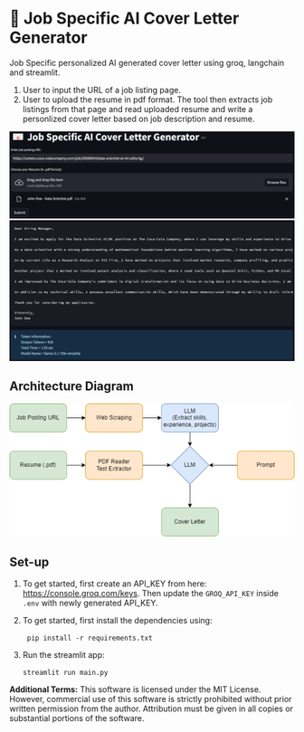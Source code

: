 # 📧 Job Specific AI Cover Letter Generator
Job Specific personalized AI generated cover letter using groq, langchain and streamlit. 
1. User to input the URL of a job listing page. 
2. User to upload the resume in pdf format.
The tool then extracts job listings from that page and read uploaded resume and write a personlized cover letter based on job description and resume.
 
![img.png](imgs/cover-letter-generator-project1.png)
![img.png](imgs/cover-letter-generator-project2.png)

## Architecture Diagram
![img.png](imgs/architecture.png)

## Set-up
1. To get started, first create an API_KEY from here: https://console.groq.com/keys. Then update the `GROQ_API_KEY` inside `.env` with newly generated API_KEY. 

2. To get started, first install the dependencies using:
    ```commandline
     pip install -r requirements.txt
    ```
   
3. Run the streamlit app:
   ```commandline
   streamlit run main.py
   ```
   
**Additional Terms:**
This software is licensed under the MIT License. However, commercial use of this software is strictly prohibited without prior written permission from the author. Attribution must be given in all copies or substantial portions of the software.
